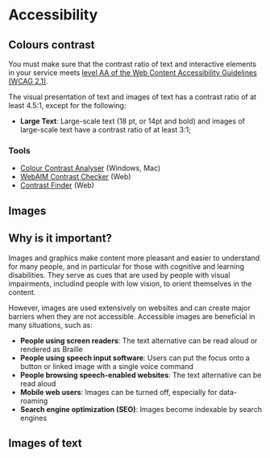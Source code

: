 # Accessibility

## Colours contrast

You must make sure that the contrast ratio of text and interactive elements in your service meets [level AA of the Web Content Accessibility Guidelines (WCAG 2.1)](https://www.w3.org/TR/WCAG21/#contrast-minimum).

The visual presentation of text and images of text has a contrast ratio of at least 4.5:1, except for the following:

- **Large Text**: Large-scale text (18 pt, or 14pt and bold) and images of large-scale text have a contrast ratio of at least 3:1;

### Tools

- [Colour Contrast Analyser](https://www.tpgi.com/color-contrast-checker/) (Windows, Mac)
- [WebAIM Contrast Checker](https://webaim.org/resources/contrastchecker/) (Web)
- [Contrast Finder](https://app.contrast-finder.org/) (Web)


## Images

## Why is it important?

Images and graphics make content more pleasant and easier to understand for many people, and in particular for those with cognitive and learning disabilities. They serve as cues that are used by people with visual impairments, includind people with low vision, to orient themselves in the content.

However, images are used extensively on websites and can create major barriers when they are not accessible. Accessible images are beneficial in many situations, such as:

- **People using screen readers**: The text alternative can be read aloud or rendered as Braille
- **People using speech input software**: Users can put the focus onto a button or linked image with a single voice command
- **People browsing speech-enabled websites**: The text alternative can be read aloud
- **Mobile web users**: Images can be turned off, especially for data-roaming
- **Search engine optimization (SEO)**: Images become indexable by search engines 

## Images of text





##

